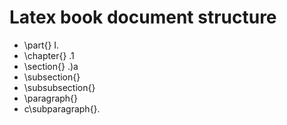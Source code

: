 

Latex book document structure
=============================

* \part{} I.
* \chapter{} .1
* \section{} .)a
* \subsection{}
* \subsubsection{}
* \paragraph{}
* c\subparagraph{}.